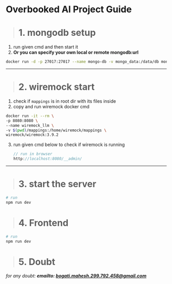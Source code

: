 # Overbooked AI Project Guide

> # 1. mongodb setup

1. run given cmd and then start it
2. **Or you can specify your own local or remote mongodb:url**

```bash
docker run -d -p 27017:27017 --name mongo-db -v mongo_data:/data/db mongo:latest
```

---

> # 2. wiremock start

1.  check if `mappings` is in root dir with its files inside
2.  copy and run wiremock docker cmd

```bash
docker run -it --rm \
-p 8080:8080 \
--name wiremock_llm \
-v $(pwd)/mappings:/home/wiremock/mappings \
wiremock/wiremock:3.9.2
```

3. run given cmd below to check if wiremock is running
   ```javascript
   // run in browser
   http://localhost:8080/__admin/
   ```

---

> # 3. start the server

```bash
# run
npm run dev
```

> # 4. Frontend

```bash
# run
npm run dev
```

> # 5. Doubt

_for any doubt: **emailto: bogati.mahesh.299.792.458@gmail.com**_
